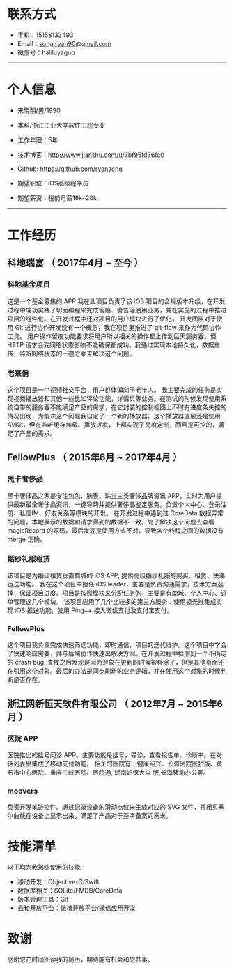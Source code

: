 # 联系方式

- 手机：15158133493
- Email：song.ryan90@gmail.com
- 微信号：haliluyaguo

---

# 个人信息

 - 宋晓明/男/1990 
 - 本科/浙江工业大学软件工程专业 
 - 工作年限：5年
 - 技术博客：http://www.jianshu.com/u/3bf95fd36fc0
 - Github: https://github.com/ryansong

 - 期望职位：iOS高级程序员
 - 期望薪资：税前月薪16k~20k

---

# 工作经历


## 科地瑞富 （ 2017年4月 ~ 至今 ）

### 科地基金项目 
这是一个基金募集的 APP
我在此项目负责了该 iOS 项目的合规版本升级，在开发过程中成功实践了切面编程来完成留痕、警告等通用业务，并在实施的过程中推进项目的组件化。在开发过程中还对项目的用户模块进行了优化。
开发团队对于使用 Git 进行协作开发没有一个概念，我在项目里推进了 git-flow 来作为代码协作工具。
用户操作留痕功能要求将用户所以相关的操作都上传到后天服务器，但 HTTP 请求会受网络状态影响不能确保都成功。我通过实现本地持久化，数据重传，监听网络状态的一套方案来解决这个问题。

### 老来俏
这个项目是一个视频社交平台，用户群体偏向于老年人。
我主要完成的任务是实现视频播放器和其他一些比如评论功能，详情页等业务。在测试的时候发现使用系统自带的服务器不能满足产品的需求，在它封装的控制视图上不时有进度条失控的情况出现，为解决这个问题我自定了一个新的播放器。这个播放器底层还是使用 AVKit，但在监听缓存加载、播放进度，上都实现了高度定制，而且是可控的，满足了产品的需求。

## FellowPlus （ 2015年6月 ~ 2017年4月 ）
### 黑卡奢侈品
黑卡奢侈品之家是专注包包、腕表、珠宝三类奢侈品牌资讯 APP，实时为用户提供最新最全奢侈品资讯，一键导购并提供奢侈品鉴定服务。负责个人中心、登录注册、私信IM、好友关系等模块的开发。
在开发过程中遇到过 CoreData 数据异常的问题，本地展示的数据和请求得到的数据不一致。为了解决这个问题去查看 magicRecord 的源码，最后发现是使用方式不对，导致各个线程之间的数据没有 merge 正确。

### 婚纱礼服租赁
该项目是为婚纱租赁垂直商城的 iOS APP, 提供高级婚纱礼服的购买、租赁、快递运送功能。
我在这个项目中担任 iOS leader，主要是负责沟通需求，技术方案选择，保证项目进度。项目是按照模块来分配任务的，主要是有商城、个人中心、订单管理这几个模块。
该项目应用了几个比较多的第三方服务：使用极光推集成实现 iOS 推送功能，使用 Ping++ 接入微信支付及支付宝支付。


### FellowPlus
这个项目我负责完成快速筛选功能，即时通信，项目的迭代维护。这个项目中学会了快速响应需要，并与后端协作快速出解决方案。在开发过程中检测到一个不确定的 crash bug, 查找之后发现是因为对象在更新的时候被移除了，但是其他页面还在引用这个对象。最后的办法是同步刷新的业务逻辑，并在使用这个对象的时候判断是否存在。

## 浙江网新恒天软件有限公司 （ 2012年7月 ~ 2015年6月 ）
### 医院 APP
医院推出的挂号问诊 APP。主要功能是挂号，导诊，查看报告单、诊断书。在对话列表里集成了移动支付功能。
相关的医院有：健康绍兴、长海医院医护版、黄石市中心医院、重庆三峡医院、医院通, 湖南妇保大众
版,长海移动办公等。

### moovers
负责开发笔迹控件。通过记录设备的滑动点位来生成对应的 SVG 文件，并用贝塞尔曲线在设备上显示出来。满足了产品对于签字备案的需求。



# 技能清单


以下均为我熟练使用的技能

- 移动开发：Objective-C/Swift
- 数据库相关：SQLite/FMDB/CoreData
- 版本管理工具：Git
- 云和开放平台：微博开放平台/微信应用开发


# 致谢
感谢您花时间阅读我的简历，期待能有机会和您共事。


